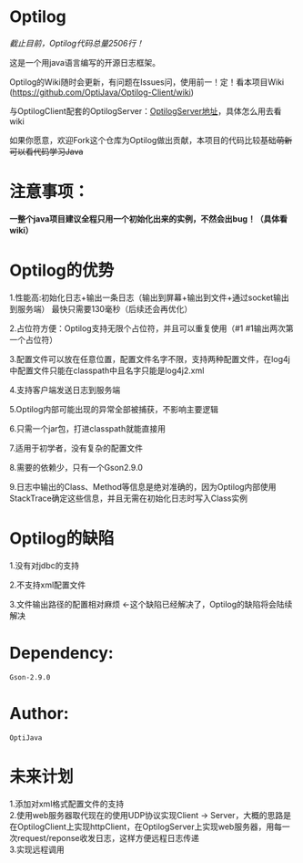 # Optilog

_截止目前，Optilog代码总量2506行！_

这是一个用java语言编写的开源日志框架。

Optilog的Wiki随时会更新，有问题在Issues问，使用前一！定！看本项目Wiki (https://github.com/OptiJava/Optilog-Client/wiki)

与OptilogClient配套的OptilogServer：[OptilogServer地址](https://github.com/OptiJava/Optilog-Server)，具体怎么用去看wiki

如果你愿意，欢迎Fork这个仓库为Optilog做出贡献，本项目的代码比较基础~~萌新可以看代码学习Java~~

# 注意事项：

**一整个java项目建议全程只用一个初始化出来的实例，不然会出bug！（具体看wiki）**

# Optilog的优势

1.性能高:初始化日志+输出一条日志（输出到屏幕+输出到文件+通过socket输出到服务端） 最快只需要130毫秒（后续还会再优化）

2.占位符方便：Optilog支持无限个占位符，并且可以重复使用（#1 #1输出两次第一个占位符）

3.配置文件可以放在任意位置，配置文件名字不限，支持两种配置文件，在log4j中配置文件只能在classpath中且名字只能是log4j2.xml

4.支持客户端发送日志到服务端

5.Optilog内部可能出现的异常全部被捕获，不影响主要逻辑

6.只需一个jar包，打进classpath就能直接用

7.适用于初学者，没有复杂的配置文件

8.需要的依赖少，只有一个Gson2.9.0

9.日志中输出的Class、Method等信息是绝对准确的，因为Optilog内部使用StackTrace确定这些信息，并且无需在初始化日志时写入Class实例

# Optilog的缺陷

1.没有对jdbc的支持

2.不支持xml配置文件

3.文件输出路径的配置相对麻烦    <-这个缺陷已经解决了，Optilog的缺陷将会陆续解决

# Dependency:
`Gson-2.9.0`

# Author:
`OptiJava`

# 未来计划
1.添加对xml格式配置文件的支持
\
2.使用web服务器取代现在的使用UDP协议实现Client -> Server，大概的思路是在OptilogClient上实现httpClient，在OptilogServer上实现web服务器，用每一次request/reponse收发日志，这样方便远程日志传递
\
3.实现远程调用

